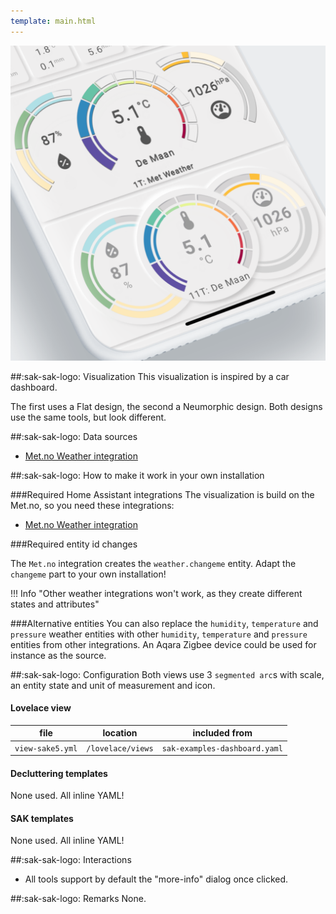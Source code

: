 ```yaml
---
template: main.html
---
```


![AmoebeLabs Swiss Army Knife Custom Card Example 5]

##:sak-sak-logo: Visualization
This visualization is inspired by a car dashboard.

The first uses a Flat design, the second a Neumorphic design. Both designs use the same tools, but look different.

##:sak-sak-logo: Data sources
- [Met.no Weather integration](https://www.home-assistant.io/integrations/met/)

##:sak-sak-logo: How to make it work in your own installation

###Required Home Assistant integrations
The visualization is build on the Met.no, so you need these integrations:

- [Met.no Weather integration](https://www.home-assistant.io/integrations/met/)

###Required entity id changes

The `Met.no` integration creates the `weather.changeme` entity. Adapt the `changeme` part to your own installation!

!!! Info "Other weather integrations won't work, as they create different states and attributes"

###Alternative entities
You can also replace the `humidity`, `temperature` and `pressure` weather entities with other `humidity`, `temperature` and `pressure` entities from other integrations. An Aqara Zigbee device could be used for instance as the source.

##:sak-sak-logo: Configuration
Both views use 3 `segmented arc`s with scale, an entity state and unit of measurement and icon.

#### Lovelace view
| file | location | included from |
| ---- | -------- | ------------- |
| `view-sake5.yml` | `/lovelace/views` | `sak-examples-dashboard.yaml`|


#### Decluttering templates
None used. All inline YAML!

#### SAK templates
None used. All inline YAML!

##:sak-sak-logo: Interactions
- All tools support by default the "more-info" dialog once clicked.

##:sak-sak-logo: Remarks
None.

<!-- Image references -->

[AmoebeLabs Swiss Army Knife Custom Card Example 5]: ../assets/screenshots/sak-example-5.png